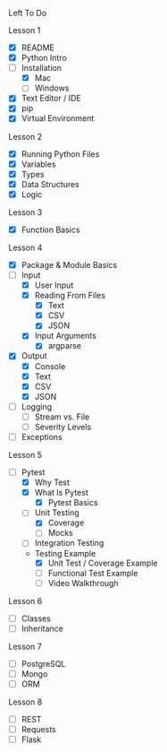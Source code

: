Left To Do

Lesson 1
- [x] README
- [x] Python Intro
- [ ] Installation
    - [x] Mac
    - [ ] Windows
- [x] Text Editor / IDE
- [x] pip
- [x] Virtual Environment

Lesson 2
- [x] Running Python Files
- [x] Variables
- [x] Types
- [x] Data Structures
- [x] Logic

Lesson 3
- [x] Function Basics

Lesson 4
- [x] Package & Module Basics
- [ ] Input
    - [x] User Input
    - [x] Reading From Files
        - [x] Text
        - [x] CSV
        - [x] JSON
    - [x] Input Arguments
        - [x] argparse
- [x] Output
    - [x] Console
    - [x] Text
    - [x] CSV
    - [x] JSON
- [ ] Logging
    - [ ] Stream vs. File
    - [ ] Severity Levels
- [ ] Exceptions

Lesson 5
- [ ] Pytest
    - [x] Why Test
    - [x] What Is Pytest
        - [x] Pytest Basics
    - [ ] Unit Testing
        - [x] Coverage
        - [ ] Mocks
    - [ ] Integration Testing
    - Testing Example
        - [x] Unit Test / Coverage Example
        - [ ] Functional Test Example
        - [ ] Video Walkthrough

Lesson 6
- [ ] Classes
- [ ] Inheritance

Lesson 7
- [ ] PostgreSQL
- [ ] Mongo
- [ ] ORM

Lesson 8
- [ ] REST
- [ ] Requests
- [ ] Flask